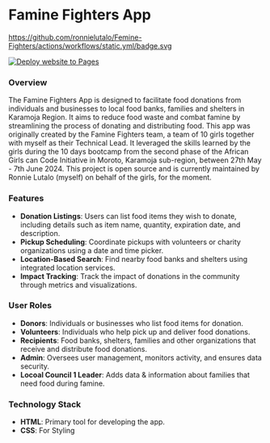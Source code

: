 # Famine Fighters App

https://github.com/ronnielutalo/Femine-Fighters/actions/workflows/static.yml/badge.svg

[![Deploy website to Pages](https://github.com/ronnielutalo/Femine-Fighters/actions/workflows/deploy.yml/badge.svg)](https://github.com/ronnielutalo/Femine-Fighters/actions/workflows/static.yaml)

### Overview

The Famine Fighters App is designed to facilitate food donations from individuals and businesses to local food banks, families and shelters in Karamoja Region. It aims to reduce food waste and combat famine by streamlining the process of donating and distributing food. This app was originally created by the Famine Fighters team, a team of 10 girls together with myself as their Technical Lead. It leveraged the skills learned by the girls during the 10 days bootcamp from the second phase of the African Girls can Code Initiative in Moroto, Karamoja sub-region, between 27th May - 7th June 2024. This project is open source and is currently maintained by Ronnie Lutalo (myself) on behalf of the girls, for the moment.

### Features

- **Donation Listings**: Users can list food items they wish to donate, including details such as item name, quantity, expiration date, and description.
- **Pickup Scheduling**: Coordinate pickups with volunteers or charity organizations using a date and time picker.
- **Location-Based Search**: Find nearby food banks and shelters using integrated location services.
- **Impact Tracking**: Track the impact of donations in the community through metrics and visualizations.

### User Roles
- **Donors**: Individuals or businesses who list food items for donation.
- **Volunteers**: Individuals who help pick up and deliver food donations.
- **Recipients**: Food banks, shelters, families and other organizations that receive and distribute food donations.
- **Admin**: Oversees user management, monitors activity, and ensures data security.
- **Locoal Council 1 Leader**: Adds data & information about families that need food during famine.

### Technology Stack
- **HTML**: Primary tool for developing the app.
- **CSS**: For Styling
